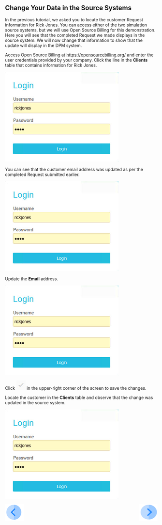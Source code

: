 ## Change Your Data in the Source Systems

In the previous tutorial, we asked you to locate the customer Request information for Rick Jones.  You can access either of the two simulation source systems, but we will use Open Source Billing for this demonstration. Here you will see that the completed Request we made displays in the source system. We will now change that information to show that the update will display in the DPM system.

Access Open Source Billing at https://opensourcebilling.org/ and enter the user credentials provided by your company. Click the line in the **Clients** table that contains information for Rick Jones.

![image](/articles/demo_project/DPM_Demo_Project/images/Customer_Login.jpg)

You can see that the customer email address was updated as per the completed Request submitted earlier. 

![image](/articles/demo_project/DPM_Demo_Project/images/Customer_Login.jpg)

Update the **Email** address.

![image](/articles/demo_project/DPM_Demo_Project/images/Customer_Login.jpg)

Click ![image](/articles/demo_project/DPM_Demo_Project/images/ICON_OSB_Save.jpg) in the upper-right corner of the screen to save the changes. 

Locate the customer in the **Clients** table and observe that the change was updated in the source system.

![image](/articles/demo_project/DPM_Demo_Project/images/Customer_Login.jpg)



[![Previous](/articles/demo_project/DPM_Demo_Project/images/Previous.png)](/articles/demo_project/DPM_Demo_Project/03_Auto_Sync/03_05_Auto_Sync_View_Your_Data.md)[<img align="right" width="60" height="54" src="/articles/demo_project/DPM_Demo_Project/images/Next.png">](/articles/demo_project/DPM_Demo_Project/03_Auto_Sync/03_07_Auto_Sync_Submit_a_Second_Request.md)
